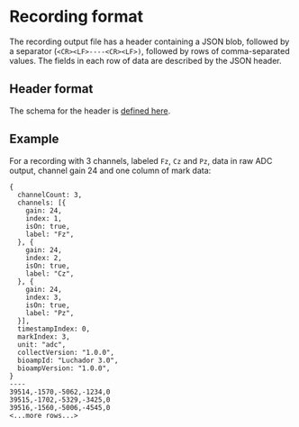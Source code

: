 # Recording format

The recording output file has a header containing a JSON blob, followed by a
separator (`<CR><LF>----<CR><LF>)`, followed by rows of comma-separated values.
The fields in each row of data are described by the JSON header.

## Header format

The schema for the header is [defined here](recording.json).

## Example

For a recording with 3 channels, labeled `Fz`, `Cz` and `Pz`, data in raw ADC
output, channel gain 24 and one column of mark data:

```
{
  channelCount: 3,
  channels: [{
    gain: 24,
    index: 1,
    isOn: true,
    label: "Fz",
  }, {
    gain: 24,
    index: 2,
    isOn: true,
    label: "Cz",
  }, {
    gain: 24,
    index: 3,
    isOn: true,
    label: "Pz",
  }],
  timestampIndex: 0,
  markIndex: 3,
  unit: "adc",
  collectVersion: "1.0.0",
  bioampId: "Luchador 3.0",
  bioampVersion: "1.0.0",
}
----
39514,-1570,-5062,-1234,0
39515,-1702,-5329,-3425,0
39516,-1560,-5006,-4545,0
<...more rows...>
```
